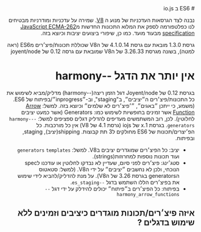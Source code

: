 <div dir="rtl" lang="he">
# ES6 ב io.js 

נבנה לצד הגרסאות העדכניות של מנוע ה [V8](https://code.google.com/p/v8/). 
שמירה על עדכניות ומודרניות מבטיחים לנו כפלטפורמה לספק את המלוא התכונות החדשות מ[JavaScript ECMA-262 specification](http://www.ecma-international.org/publications/standards/Ecma-262.htm) מבעוד מועד. כמו כן, שיפורי ביצועים יציבות וכיוצא בזה.

גרסת 1.3.0 מובאת עם גרסת 4.1.0.14 של הV8 שכוללת תכונותֿ/פיצ׳רים מES6 (ראה למטה), בשונה מגרסת 3.26.33 של הV8 שמובאת עם גרסה 0.12 של joyent/node

# אין יותר את הדגל --harmony

בגרסת 0.12 של Joyent/node דגל הזמן ריצה(--harmony) מדליק/מביא לשימוש את כל התכונות/פיצ׳רים ה״יציבים״, ב"staging", וב-״inprogress״/בפיתוח של ES6.(משמע, כי ייתכן ״באגים״, ״׳פיצ׳רים לא שלמים״ וכיוצא בזה. למשל: [Arrow Function](https://developer.mozilla.org/en-US/docs/Web/JavaScript/Reference/Functions/Arrow_functions) אשר זמינים בחופשיות לשימוש כמו: Generators (אשר כמעט יציבים לחלוטין).
לכן, רוב המשתמשים מעדיפים להדליק דגלים ספציפים למשל: `--harmony-generators`.
בגרסת 1.x של iojs (גרסת 4.1 של V8) אין כל מורכבות.
כל הפ׳יצרים/תכונות של ES6 מחולקים ל3 תת קבוצות. shipping(יציב), staging, ובפיתוח.
* יציב: כל הפיצ׳רים שמוגדרים יציבים בV8. למשל: `generators` `templates` ועוד תכונות נוספות למחרוזות(strings).
* סטג׳ינג:  פיצ׳רים לפני סיום, שעדיין לא נבדקו לחלוטין או עודכנו לspec הנוכחי, ולכן לא נחשבים ״יציבים״ על ידי הV8. (למשל: סטאטוס הgenerators בגרסת 3.26 של הV8). על מנת להדליק/להביא לידי שימוש את בפיצ׳רים הללו השתמש בדגל `--es_staging`.
* בפיתוח: כל הפיצ׳רים ב״פיתוח״ יכולים להידלק על ידי דגל `--harmony_arrow_functions`

## איזה פיצ׳רים/תכונות מוגדרים כיציבים וזמינים ללא שימוש בדגלים ?


